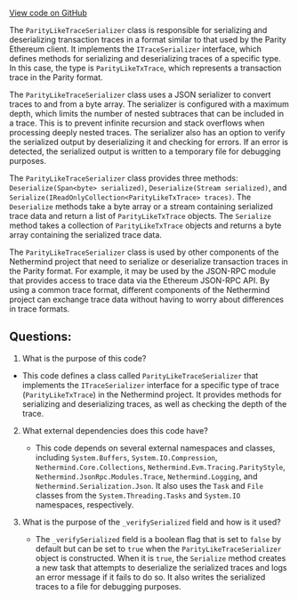 [View code on GitHub](https://github.com/NethermindEth/nethermind/src/Nethermind/Nethermind.JsonRpc.TraceStore/ParityLikeTraceSerializer.cs)

The `ParityLikeTraceSerializer` class is responsible for serializing and deserializing transaction traces in a format similar to that used by the Parity Ethereum client. It implements the `ITraceSerializer` interface, which defines methods for serializing and deserializing traces of a specific type. In this case, the type is `ParityLikeTxTrace`, which represents a transaction trace in the Parity format.

The `ParityLikeTraceSerializer` class uses a JSON serializer to convert traces to and from a byte array. The serializer is configured with a maximum depth, which limits the number of nested subtraces that can be included in a trace. This is to prevent infinite recursion and stack overflows when processing deeply nested traces. The serializer also has an option to verify the serialized output by deserializing it and checking for errors. If an error is detected, the serialized output is written to a temporary file for debugging purposes.

The `ParityLikeTraceSerializer` class provides three methods: `Deserialize(Span<byte> serialized)`, `Deserialize(Stream serialized)`, and `Serialize(IReadOnlyCollection<ParityLikeTxTrace> traces)`. The `Deserialize` methods take a byte array or a stream containing serialized trace data and return a list of `ParityLikeTxTrace` objects. The `Serialize` method takes a collection of `ParityLikeTxTrace` objects and returns a byte array containing the serialized trace data.

The `ParityLikeTraceSerializer` class is used by other components of the Nethermind project that need to serialize or deserialize transaction traces in the Parity format. For example, it may be used by the JSON-RPC module that provides access to trace data via the Ethereum JSON-RPC API. By using a common trace format, different components of the Nethermind project can exchange trace data without having to worry about differences in trace formats.
## Questions: 
 1. What is the purpose of this code?
   - This code defines a class called `ParityLikeTraceSerializer` that implements the `ITraceSerializer` interface for a specific type of trace (`ParityLikeTxTrace`) in the Nethermind project. It provides methods for serializing and deserializing traces, as well as checking the depth of the trace.
   
2. What external dependencies does this code have?
   - This code depends on several external namespaces and classes, including `System.Buffers`, `System.IO.Compression`, `Nethermind.Core.Collections`, `Nethermind.Evm.Tracing.ParityStyle`, `Nethermind.JsonRpc.Modules.Trace`, `Nethermind.Logging`, and `Nethermind.Serialization.Json`. It also uses the `Task` and `File` classes from the `System.Threading.Tasks` and `System.IO` namespaces, respectively.

3. What is the purpose of the `_verifySerialized` field and how is it used?
   - The `_verifySerialized` field is a boolean flag that is set to `false` by default but can be set to `true` when the `ParityLikeTraceSerializer` object is constructed. When it is `true`, the `Serialize` method creates a new task that attempts to deserialize the serialized traces and logs an error message if it fails to do so. It also writes the serialized traces to a file for debugging purposes.